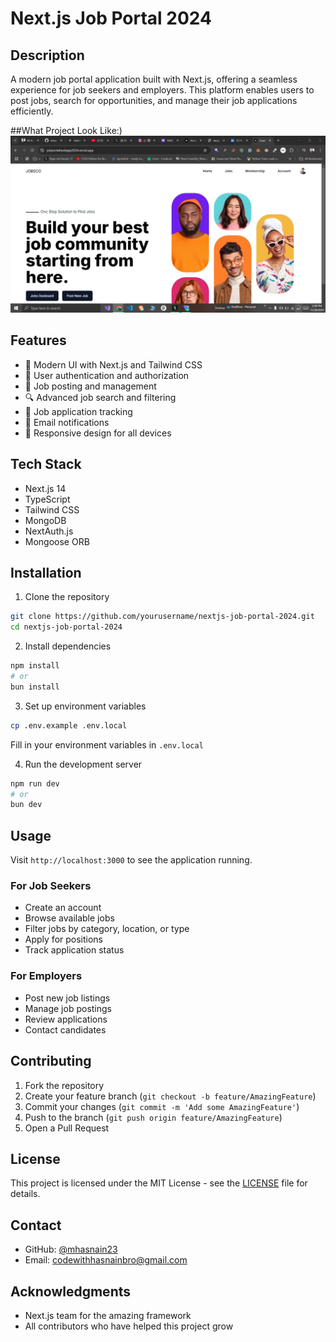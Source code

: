 # Next.js Job Portal 2024

## Description
A modern job portal application built with Next.js, offering a seamless experience for job seekers and employers. This platform enables users to post jobs, search for opportunities, and manage their job applications efficiently.

##What Project Look Like:)
![Job Portal Demo](./public/demo.jpg)

## Features
- 🚀 Modern UI with Next.js and Tailwind CSS
- 👥 User authentication and authorization
- 💼 Job posting and management
- 🔍 Advanced job search and filtering
- 📝 Job application tracking
- 💌 Email notifications
- 📱 Responsive design for all devices

## Tech Stack
- Next.js 14
- TypeScript
- Tailwind CSS
- MongoDB
- NextAuth.js
- Mongoose ORB

## Installation

1. Clone the repository
```bash
git clone https://github.com/yourusername/nextjs-job-portal-2024.git
cd nextjs-job-portal-2024
```

2. Install dependencies
```bash
npm install
# or
bun install
```

3. Set up environment variables
```bash
cp .env.example .env.local
```
Fill in your environment variables in `.env.local`

4. Run the development server
```bash
npm run dev
# or
bun dev
```

## Usage
Visit `http://localhost:3000` to see the application running.

### For Job Seekers
- Create an account
- Browse available jobs
- Filter jobs by category, location, or type
- Apply for positions
- Track application status

### For Employers
- Post new job listings
- Manage job postings
- Review applications
- Contact candidates

## Contributing
1. Fork the repository
2. Create your feature branch (`git checkout -b feature/AmazingFeature`)
3. Commit your changes (`git commit -m 'Add some AmazingFeature'`)
4. Push to the branch (`git push origin feature/AmazingFeature`)
5. Open a Pull Request

## License
This project is licensed under the MIT License - see the [LICENSE](LICENSE) file for details.

## Contact
- GitHub: [@mhasnain23](https://github.com/mhasnain23)
- Email: codewithhasnainbro@gmail.com

## Acknowledgments
- Next.js team for the amazing framework
- All contributors who have helped this project grow
